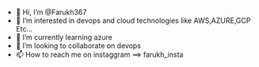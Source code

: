 - 👋 Hi, I’m @Farukh367
- 👀 I’m interested in devops and cloud technologies like AWS,AZURE,GCP Etc...
- 🌱 I’m currently learning azure
- 💞️ I’m looking to collaborate on devops
- 📫 How to reach me on instaggram ==> farukh_insta

<!---
Farukh367/Farukh367 is a ✨ special ✨ repository because its `README.md` (this file) appears on your GitHub profile.
You can click the Preview link to take a look at your changes.
--->

